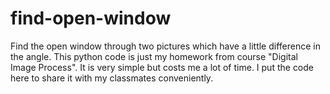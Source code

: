 # find-open-window
Find the open window through two pictures which have a little difference in the angle.
This python code is just my homework from course "Digital Image Process".
It is very simple but costs me a lot of time.
I put the code here to share it with my classmates conveniently.
